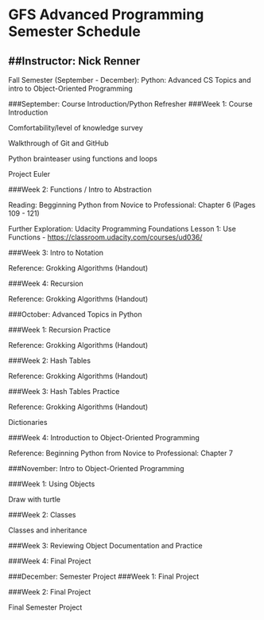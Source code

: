# GFS Advanced Programming Semester Schedule
##Instructor: Nick Renner
---

Fall Semester (September - December):
Python: Advanced CS Topics and intro to Object-Oriented Programming

###September: Course Introduction/Python Refresher
###Week 1: Course Introduction

Comfortability/level of knowledge survey

Walkthrough of Git and GitHub

Python brainteaser using functions and loops 

Project Euler

###Week 2: Functions / Intro to Abstraction

Reading: Begginning Python from Novice to Professional: Chapter 6 (Pages 109 - 121)

Further Exploration: Udacity Programming Foundations Lesson 1: Use Functions - 
https://classroom.udacity.com/courses/ud036/


###Week 3: Intro to Notation

Reference: Grokking Algorithms (Handout)

###Week 4: Recursion 

Reference: Grokking Algorithms (Handout)

###October: Advanced Topics in Python

###Week 1: Recursion Practice

Reference: Grokking Algorithms (Handout)

###Week 2: Hash Tables

Reference: Grokking Algorithms (Handout)

###Week 3: Hash Tables Practice

Reference: Grokking Algorithms (Handout)

Dictionaries

###Week 4: Introduction to Object-Oriented Programming

Reference: Beginning Python from Novice to Professional: Chapter 7

###November: Intro to Object-Oriented Programming

###Week 1: Using Objects

Draw with turtle 

###Week 2: Classes

Classes and inheritance

###Week 3: Reviewing Object Documentation and Practice

###Week 4: Final Project


###December: Semester Project
###Week 1: Final Project


###Week 2: Final Project

Final Semester Project





